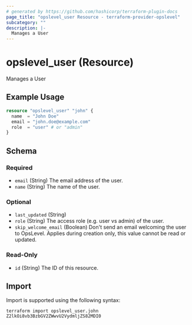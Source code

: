```yaml
---
# generated by https://github.com/hashicorp/terraform-plugin-docs
page_title: "opslevel_user Resource - terraform-provider-opslevel"
subcategory: ""
description: |-
  Manages a User
---
```


# opslevel_user (Resource)

Manages a User

## Example Usage

```terraform
resource "opslevel_user" "john" {
  name  = "John Doe"
  email = "john.doe@example.com"
  role  = "user" # or "admin"
}
```

<!-- schema generated by tfplugindocs -->
## Schema

### Required

- `email` (String) The email address of the user.
- `name` (String) The name of the user.

### Optional

- `last_updated` (String)
- `role` (String) The access role (e.g. user vs admin) of the user.
- `skip_welcome_email` (Boolean) Don't send an email welcoming the user to OpsLevel. Applies during creation only, this value cannot be read or updated.

### Read-Only

- `id` (String) The ID of this resource.

## Import

Import is supported using the following syntax:

```shell
terraform import opslevel_user.john Z2lkOi8vb3BzbGV2ZWwvU2VydmljZS82MDI0
```
